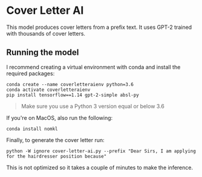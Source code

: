 # Cover Letter AI

This model produces cover letters from a prefix text. It uses GPT-2 trained with thousands of cover letters.

## Running the model

I recommend creating a virtual environment with conda and install the required packages:

```
conda create --name coverletteraienv python=3.6
conda activate coverletteraienv
pip install tensorflow==1.14 gpt-2-simple absl-py
```

> Make sure you use a Python 3 version equal or below 3.6

If you're on MacOS, also run the following:

```
conda install nomkl
```

Finally, to generate the cover letter run:

```
python -W ignore cover-letter-ai.py --prefix "Dear Sirs, I am applying for the hairdresser position because"
```

This is not optimized so it takes a couple of minutes to make the inference.
